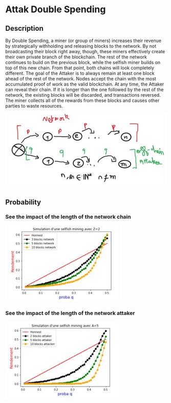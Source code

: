 # Attak Double Spending

## Description
By Double Spending, a miner (or group of miners) increases their revenue by strategically withholding and releasing blocks to the network.
By not broadcasting their block right away, though, these miners effectively create their own private branch of the blockchain. The rest of the network continues to build on the previous block, while the selfish miner builds on top of this new chain. From that point, both chains will look completely different.
The goal of the Attaker is to always remain at least one block ahead of the rest of the network. Nodes accept the chain with the most accumulated proof of work as the valid blockchain. At any time, the Attaker can reveal their chain. If it is longer than the one followed by the rest of the network, the existing blocks will be discarded, and transactions reversed. The miner collects all of the rewards from these blocks and causes other parties to waste resources.

![intro](https://github.com/redek-zelton/Cryptofinance/blob/main/Attack%20Double%20Spending/intro.JPG)

## Probability
### See the impact of the length of the network chain
![LenNet](https://github.com/redek-zelton/Cryptofinance/blob/main/Attack%20Double%20Spending/LenNet.JPG)



### See the impact of the length of the network attaker
![LenAtt](https://github.com/redek-zelton/Cryptofinance/blob/main/Attack%20Double%20Spending/LenAtt.JPG)







